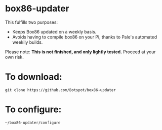 # box86-updater
This fulfills two purposes:
- Keeps Box86 updated on a weekly basis.
- Avoids having to compile box86 on your Pi, thanks to Pale's automated weekily builds.

Please note: **This is not finished, and only lightly tested.** Proceed at your own risk.

# To download:
```
git clone https://github.com/Botspot/box86-updater
```
# To configure:
```
~/box86-updater/configure
```
